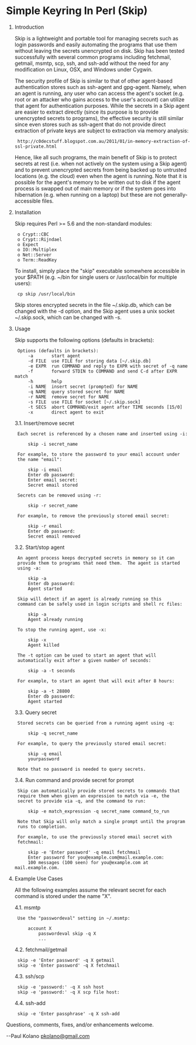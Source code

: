 Simple Keyring In Perl (Skip)
=============================

1. Introduction

    Skip is a lightweight and portable tool for managing secrets such as
    login passwords and easily automating the programs that use them
    without leaving the secrets unencrypted on disk.  Skip has been
    tested successfully with several common programs including
    fetchmail, getmail, msmtp, scp, ssh, and ssh-add without the need
    for any modification on Linux, OSX, and Windows under Cygwin.

    The security profile of Skip is similar to that of other agent-based
    authentication stores such as ssh-agent and gpg-agent.  Namely, when
    an agent is running, any user who can access the agent's socket
    (e.g. root or an attacker who gains access to the user's account)
    can utilize that agent for authentication purposes.  While the
    secrets in a Skip agent are easier to extract directly (since its
    purpose is to provide unencrypted secrets to programs), the
    effective security is still similar since even stores such as
    ssh-agent that do not provide direct extraction of private keys
    are subject to extraction via memory analysis:

        http://c0decstuff.blogspot.com.au/2011/01/in-memory-extraction-of-ssl-private.html

    Hence, like all such programs, the main benefit of Skip is to
    protect secrets at rest (i.e. when not actively on the system using
    a Skip agent) and to prevent unencrypted secrets from being backed
    up to untrusted locations (e.g. the cloud) even when the agent is
    running.  Note that it is possible for the agent's memory to be
    written out to disk if the agent process is swapped out of main
    memory or if the system goes into hibernation (e.g. when running on
    a laptop) but these are not generally-accessible files.


2. Installation

    Skip requires Perl >= 5.6 and the non-standard modules:
    
        o Crypt::CBC
        o Crypt::Rijndael
        o Expect
        o IO::Multiplex
        o Net::Server
        o Term::ReadKey

    To install, simply place the "skip" executable somewhere accessible
    in your $PATH (e.g. ~/bin for single users or /usr/local/bin for
    multiple users):

        cp skip /usr/local/bin
    
    Skip stores encrypted secrets in the file ~/.skip.db, which can be
    changed with the -d option, and the Skip agent uses a unix socket
    ~/.skip.sock, which can be changed with -s.


3. Usage

    Skip supports the following options (defaults in brackets):

        Options (defaults in brackets):
            -a       start agent
            -d FILE  use FILE for storing data [~/.skip.db]
            -e EXPR  run COMMAND and reply to EXPR with secret of -q name
            -f       forward STDIN to COMMAND and send C-d after EXPR match
            -h       help
            -i NAME  insert secret (prompted) for NAME
            -q NAME  query stored secret for NAME
            -r NAME  remove secret for NAME
            -s FILE  use FILE for socket [~/.skip.sock]
            -t SECS  abort COMMAND/exit agent after TIME seconds [15/0]
            -x       direct agent to exit

    3.1. Insert/remove secret

        Each secret is referenced by a chosen name and inserted using -i:

            skip -i secret_name

        For example, to store the password to your email account under
        the name "email":

            skip -i email
            Enter db password:
            Enter email secret:
            Secret email stored

        Secrets can be removed using -r:

            skip -r secret_name

        For example, to remove the previously stored email secret:

            skip -r email
            Enter db password:
            Secret email removed

    3.2. Start/stop agent

        An agent process keeps decrypted secrets in memory so it can
        provide them to programs that need them.  The agent is started
        using -a:

            skip -a
            Enter db password:
            Agent started

        Skip will detect if an agent is already running so this
        command can be safely used in login scripts and shell rc files:

            skip -a
            Agent already running

        To stop the running agent, use -x:

            skip -x
            Agent killed

        The -t option can be used to start an agent that will
        automatically exit after a given number of seconds:

            skip -a -t seconds
            
        For example, to start an agent that will exit after 8 hours:
        
            skip -a -t 28800
            Enter db password:
            Agent started

    3.3. Query secret

        Stored secrets can be queried from a running agent using -q:

            skip -q secret_name

        For example, to query the previously stored email secret:

            skip -q email
            yourpassword

        Note that no password is needed to query secrets.

    3.4. Run command and provide secret for prompt

        Skip can automatically provide stored secrets to commands that
        require them when given an expression to match via -e, the
        secret to provide via -q, and the command to run:

            skip -e match_expression -q secret_name command_to_run

        Note that Skip will only match a single prompt until the program
        runs to completion.

        For example, to use the previously stored email secret with
        fetchmail:

            skip -e 'Enter password' -q email fetchmail
            Enter password for you@example.com@mail.example.com:
            100 messages (100 seen) for you@example.com at mail.example.com.


4. Example Use Cases

    All the following examples assume the relevant secret for each
    command is stored under the name "X".

    4.1. msmtp

        Use the "passwordeval" setting in ~/.msmtp:

            account X
                passwordeval skip -q X
                ...

    4.2. fetchmail/getmail

        skip -e 'Enter password' -q X getmail
        skip -e 'Enter password' -q X fetchmail

    4.3. ssh/scp

        skip -e 'password:' -q X ssh host
        skip -e 'password:' -q X scp file host:

    4.4. ssh-add

        skip -e 'Enter passphrase' -q X ssh-add


Questions, comments, fixes, and/or enhancements welcome.

--Paul Kolano <pkolano@gmail.com>

